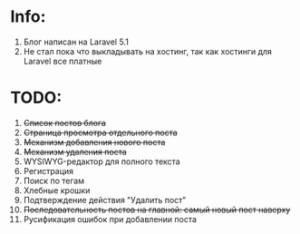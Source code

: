 # Info:
1. Блог написан на Laravel 5.1
2. Не стал пока что выкладывать на хостинг, так как хостинги для Laravel все платные
# TODO:
1. ~~Список постов блога~~
2. ~~Страница просмотра отдельного поста~~
3. ~~Механизм добавления нового поста~~
4. ~~Механизм удаления поста~~
5. WYSIWYG-редактор для полного текста
6. Регистрация
7. Поиск по тегам
8. Хлебные крошки
9. Подтверждение действия "Удалить пост"
10. ~~Последовательность постов на главной: самый новый пост наверху~~
11. Русификация ошибок при добавлении поста
